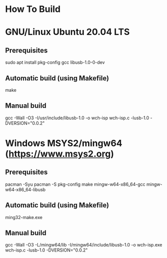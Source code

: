 # How To Build

# GNU/Linux Ubuntu 20.04 LTS
## Prerequisites
sudo apt install pkg-config gcc libusb-1.0-0-dev
## Automatic build (using Makefile) 
make
## Manual build
gcc -Wall -O3 -I/usr/include/libusb-1.0 -o wch-isp wch-isp.c -lusb-1.0 -DVERSION=\"0.0.2\"

# Windows MSYS2/mingw64 (https://www.msys2.org)
## Prerequisites
pacman -Syu
pacman -S pkg-config make mingw-w64-x86_64-gcc mingw-w64-x86_64-libusb
## Automatic build (using Makefile)
ming32-make.exe
## Manual build 
gcc -Wall -O3 -L/mingw64/lib -I/mingw64/include/libusb-1.0 -o wch-isp.exe wch-isp.c -lusb-1.0 -DVERSION=\"0.0.2\"
